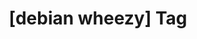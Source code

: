---
article_id: 0
description: List of articles under [debian wheezy] tag.
image: http://huntingbears.com.ve/static/img/site/mstile-310x310.png
layout: tag
slug: debian-wheezy
title: '[debian wheezy] Tag'
---
